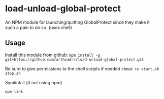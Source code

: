 # load-unload-global-protect

An NPM module for launching/quitting GlobalProtect since they make it such a pain to do so. (uses shell)

## Usage
Install this module from github:
```npm install -g git+https://github.com/arthvadrr/load-unload-global-protect.git```

Be sure to give permissions to the shell scripts if needed
```chmod +x start.sh stop.sh```

Symlink it (if not using npm)

```npm link```
